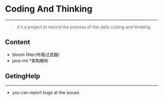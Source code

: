 # Coding And Thinking
***
> it's a project to record the process of
> the daily coding and thinking


## Content
- bloom filter(布隆过滤器)
- java.rmi.*架构解析


## GetingHelp
***
- you can report bugs at the issues

